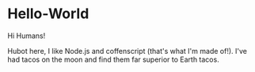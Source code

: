 # Hello-World

Hi Humans!

Hubot here, I like Node.js and coffenscript (that's what I'm made of!).
I've had tacos on the moon and find them far superior to Earth tacos.
